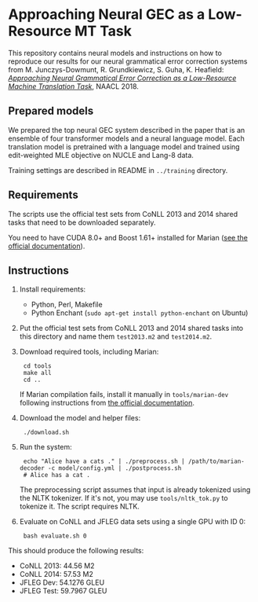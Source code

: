 # Approaching Neural GEC as a Low-Resource MT Task

This repository contains neural models and instructions on how to reproduce our
results for our neural grammatical error correction systems from M.
Junczys-Dowmunt, R. Grundkiewicz, S. Guha, K. Heafield: [_Approaching Neural
Grammatical Error Correction as a Low-Resource Machine Translation
Task_](http://www.aclweb.org/anthology/N18-1055), NAACL 2018.


## Prepared models

We prepared the top neural GEC system described in the paper that is an
ensemble of four transformer models and a neural language model. Each
translation model is pretrained with a language model and trained using
edit-weighted MLE objective on NUCLE and Lang-8 data.

Training settings are described in README in `../training` directory.


## Requirements

The scripts use the official test sets from CoNLL 2013 and 2014 shared tasks
that need to be downloaded separately.

You need to have CUDA 8.0+ and Boost 1.61+ installed for Marian ([see the
official documentation](https://marian-nmt.github.io/docs/)).


## Instructions

1. Install requirements:
    - Python, Perl, Makefile
    - Python Enchant (`sudo apt-get install python-enchant` on Ubuntu)

1. Put the official test sets from CoNLL 2013 and 2014 shared tasks into
   this directory and name them `test2013.m2` and `test2014.m2`.

1. Download required tools, including Marian:

        cd tools
        make all
        cd ..

    If Marian compilation fails, install it manually in `tools/marian-dev`
    following instructions from [the official
    documentation](https://marian-nmt.github.io/docs/).

1. Download the model and helper files:

        ./download.sh

1. Run the system:

        echo "Alice have a cats ." | ./preprocess.sh | /path/to/marian-decoder -c model/config.yml | ./postprocess.sh
        # Alice has a cat .

    The preprocessing script assumes that input is already tokenized using the
    NLTK tokenizer.  If it's not, you may use `tools/nltk_tok.py` to tokenize
    it. The script requires NLTK.

1. Evaluate on CoNLL and JFLEG data sets using a single GPU with ID 0:

        bash evaluate.sh 0

This should produce the following results:

- CoNLL 2013: 44.56 M2
- CoNLL 2014: 57.53 M2
- JFLEG Dev: 54.1276 GLEU
- JFLEG Test: 59.7967 GLEU

